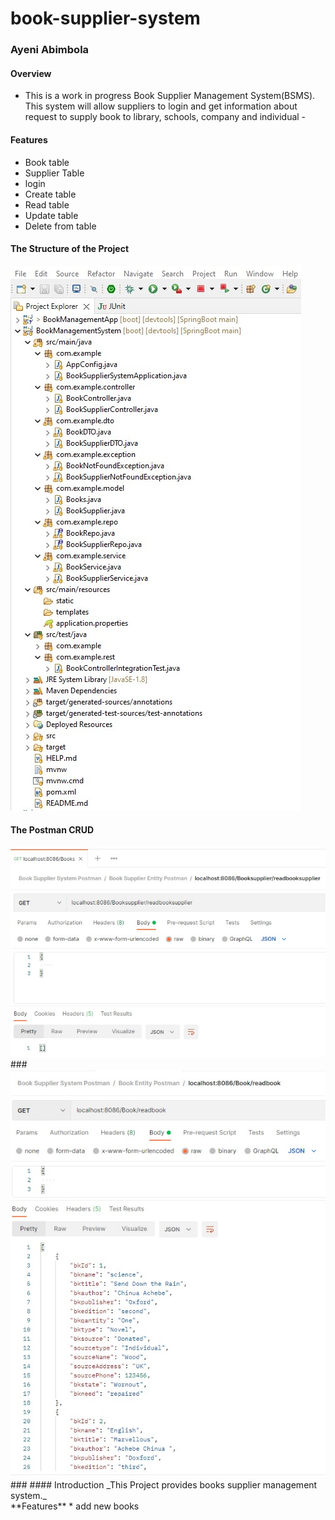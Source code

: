 # book-supplier-system
### 
### Ayeni Abimbola 
#### Overview
- This is a work in progress Book Supplier Management System(BSMS). This system will allow suppliers to login and get information about request to supply book to library, schools, company and individual -

#### Features <br>
* Book table
* Supplier Table
* login
* Create table
* Read table
* Update table
* Delete from table

#### The Structure of the Project <br>
<img src = "Project Structure.jpg">

#### The Postman CRUD <br>
<img src = "First Read book postman.jpg">
###

<img src = "Book Created Postman.jpg">
###
#### Introduction
_This Project provides books supplier management system._ <br>
**Features**
* add new books <br>
